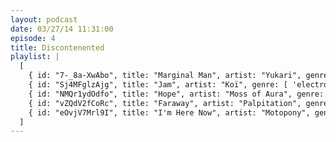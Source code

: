 ```yaml
---
layout: podcast
date: 03/27/14 11:31:00
episode: 4
title: Discontenented
playlist: |
  [
    { id: "7-_8a-XwAbo", title: "Marginal Man", artist: "Yukari", genre: [ 'electronic', 'chill' ] },
    { id: "Sj4MFglzAjg", title: "Jam", artist: "Koï", genre: [ 'electronic', 'chill', 'uplifting' ] },
    { id: "NMQr1ydOdfo", title: "Hope", artist: "Moss of Aura", genre: [ 'electronic', 'chill', 'ambient' ] },
    { id: "vZQdV2fCoRc", title: "Faraway", artist: "Palpitation", genre: [ 'electronic', 'chill', 'ambient' ] },
    { id: "eOvjV7Mrl9I", title: "I'm Here Now", artist: "Motopony", genre: [ 'electronic', 'chill', 'ambient' ] }
  ]
---
```

